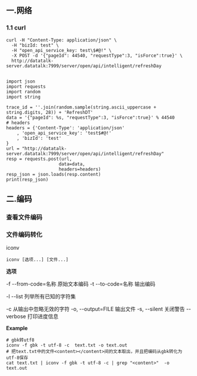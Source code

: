 ## 一.网络

### 1.1 curl

```shell
curl -H "Content-Type: application/json" \
  -H "bizId: test" \
  -H "open_api_service_key: test\$#@!" \
  -X POST -d '{"pageId": 44540, "requestType":3, "isForce":true}' \
  http://datatalk-server.datatalk:7999/server/open/api/intelligent/refreshDay


import json
import requests
import random
import string

trace_id = ''.join(random.sample(string.ascii_uppercase + string.digits, 28)) + 'RefreshDT'
data = '{"pageId": %s, "requestType":3, "isForce":true}' % 44540
# headers
headers = {'Content-Type': 'application/json'
    , 'open_api_service_key': 'test$#@!'
    , 'bizId': 'test'
}
url = "http://datatalk-server.datatalk:7999/server/open/api/intelligent/refreshDay"
resp = requests.post(url,
                    data=data,
                    headers=headers)
resp_json = json.loads(resp.content)
print(resp_json)
```


## 二.编码

### 查看文件编码



### 文件编码转化

iconv

`iconv [选项...] [文件...]`

**选项**

-f  --from-code=名称 原始文本编码
-t  --to-code=名称 输出编码

-l  --list 列举所有已知的字符集

-c 从输出中忽略无效的字符
-o, --output=FILE 输出文件
-s, --silent 关闭警告
--verbose 打印进度信息

**Example**

```shell
# gbk转utf8
iconv -f gbk -t utf-8 -c  text.txt -o text.out
# 把text.txt中的文件<content></content>间的文本取出，并且把编码从gbk转化为utf-8保存
cat text.txt | iconv -f gbk -t utf-8 -c | grep "<content>"  -o text.out
```


